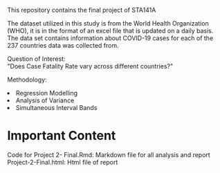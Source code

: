 This repository contains the final project of STA141A  

The dataset utilized in this study is from the World Health Organization (WHO), it is in the format of an excel file that is updated on a daily basis. The data set contains information about COVID-19 cases for each of the 237 countries data was collected from.  

Question of Interest:  
"Does Case Fatality Rate vary across different countries?"

Methodology:
<li>Regression Modelling</li>  
<li>Analysis of Variance</li>  
<li>Simultaneous Interval Bands</li>  

# Important Content
Code for Project 2- Final.Rmd: Markdown file for all analysis and report  
Project-2-Final.html: Html file of report
